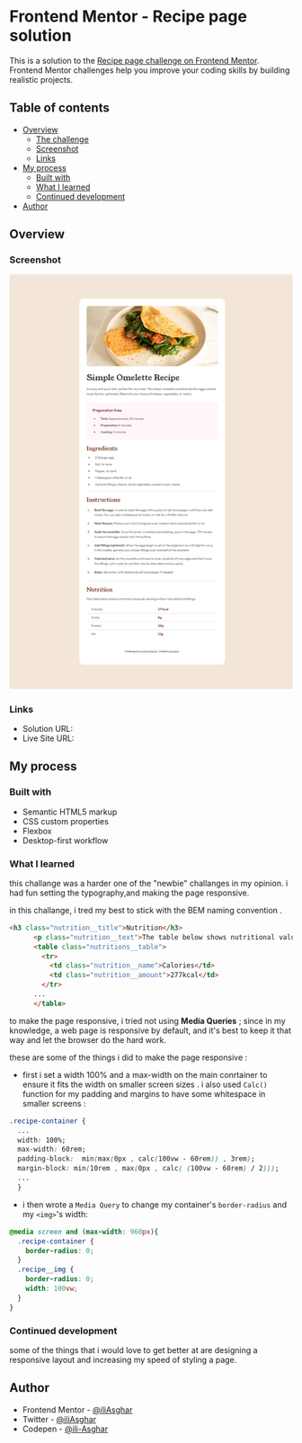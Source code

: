 # Frontend Mentor - Recipe page solution

This is a solution to the [Recipe page challenge on Frontend Mentor](https://www.frontendmentor.io/challenges/recipe-page-KiTsR8QQKm). Frontend Mentor challenges help you improve your coding skills by building realistic projects. 

## Table of contents

- [Overview](#overview)
  - [The challenge](#the-challenge)
  - [Screenshot](#screenshot)
  - [Links](#links)
- [My process](#my-process)
  - [Built with](#built-with)
  - [What I learned](#what-i-learned)
  - [Continued development](#continued-development)
- [Author](#author)

## Overview

### Screenshot

![Desktop-Preview](./design/Screenshots/Desktop-preview.png)

### Links

- Solution URL:
- Live Site URL:

## My process

### Built with

- Semantic HTML5 markup
- CSS custom properties
- Flexbox
- Desktop-first workflow

### What I learned

this challange was a harder one of the "newbie" challanges in my opinion.
i had fun setting the typography,and making the page responsive.

in this challange, i tred my best to stick with the BEM naming convention .

```html
<h3 class="nutrition__title">Nutrition</h3>
      <p class="nutrition__text">The table below shows nutritional values per serving without the additional fillings.</p>
      <table class="nutritions__table">
        <tr>
          <td class="nutrition__name">Calories</td>
          <td class="nutrition__amount">277kcal</td>
        </tr>
      ...
      </table>
```

to make the page responsive, i tried not using **Media Queries** ; since in my knowledge, a web page is responsive by default, and it's best to keep it that way and let the browser do the hard work.

these are some of the things i did to make the page responsive : 
- first i set a width 100% and a max-width on the main conrtainer to ensure it fits the width on smaller screen sizes . i also used ```Calc()``` function for my padding and margins to have some whitespace in smaller screens :
```css
.recipe-container {
  ...
  width: 100%;
  max-width: 60rem;
  padding-block:  min(max(0px , calc(100vw - 60rem)) , 3rem);
  margin-block: min(10rem , max(0px , calc( (100vw - 60rem) / 2)));
  ...
  }
```
- i then wrote a ```Media Query``` to change my container's ```border-radius``` and my  ```<img>```'s width:
```css
@media screen and (max-width: 960px){
  .recipe-container {
    border-radius: 0;
  }
  .recipe__img {
    border-radius: 0;
    width: 100vw;
  }
}
```

### Continued development

some of the things that i would love to get better at are designing a responsive layout and increasing my speed of styling a page.

## Author

- Frontend Mentor - [@iliAsghar](https://www.frontendmentor.io/profile/iliAsghar)
- Twitter - [@iliAsghar](https://www.twitter.com/iliAsghar)
- Codepen - [@ili-Asghar](https://codepen.io/ili-Asghar)